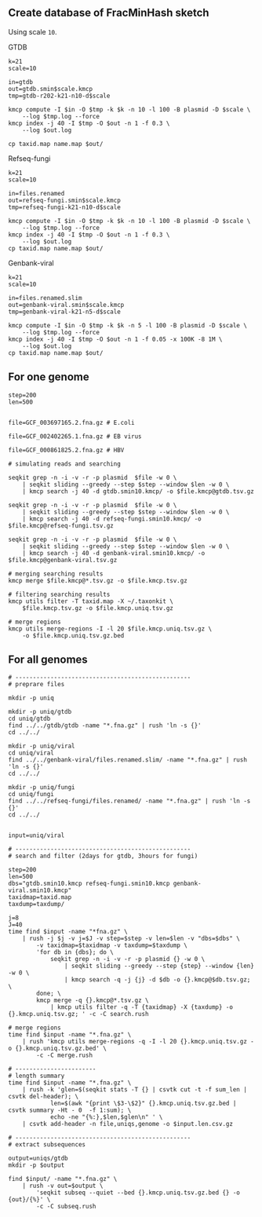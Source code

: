## Create database of FracMinHash sketch

Using scale `10`.

GTDB

    k=21
    scale=10
    
    in=gtdb
    out=gtdb.smin$scale.kmcp
    tmp=gtdb-r202-k21-n10-d$scale
    
    kmcp compute -I $in -O $tmp -k $k -n 10 -l 100 -B plasmid -D $scale \
        --log $tmp.log --force        
    kmcp index -j 40 -I $tmp -O $out -n 1 -f 0.3 \
        --log $out.log
    
    cp taxid.map name.map $out/

Refseq-fungi

    k=21
    scale=10
    
    in=files.renamed
    out=refseq-fungi.smin$scale.kmcp
    tmp=refseq-fungi-k21-n10-d$scale
    
    kmcp compute -I $in -O $tmp -k $k -n 10 -l 100 -B plasmid -D $scale \
        --log $tmp.log --force        
    kmcp index -j 40 -I $tmp -O $out -n 1 -f 0.3 \
        --log $out.log
    cp taxid.map name.map $out/
    
Genbank-viral

    k=21
    scale=10
    
    in=files.renamed.slim
    out=genbank-viral.smin$scale.kmcp
    tmp=genbank-viral-k21-n5-d$scale
    
    kmcp compute -I $in -O $tmp -k $k -n 5 -l 100 -B plasmid -D $scale \
        --log $tmp.log --force        
    kmcp index -j 40 -I $tmp -O $out -n 1 -f 0.05 -x 100K -8 1M \
        --log $out.log
    cp taxid.map name.map $out/



## For one genome

    step=200
    len=500
    
    
    file=GCF_003697165.2.fna.gz # E.coli
    
    file=GCF_002402265.1.fna.gz # EB virus
    
    file=GCF_000861825.2.fna.gz # HBV
        
    # simulating reads and searching
    
    seqkit grep -n -i -v -r -p plasmid  $file -w 0 \
        | seqkit sliding --greedy --step $step --window $len -w 0 \
        | kmcp search -j 40 -d gtdb.smin10.kmcp/ -o $file.kmcp@gtdb.tsv.gz
        
    seqkit grep -n -i -v -r -p plasmid  $file -w 0 \
        | seqkit sliding --greedy --step $step --window $len -w 0 \
        | kmcp search -j 40 -d refseq-fungi.smin10.kmcp/ -o $file.kmcp@refseq-fungi.tsv.gz
        
    seqkit grep -n -i -v -r -p plasmid  $file -w 0 \
        | seqkit sliding --greedy --step $step --window $len -w 0 \
        | kmcp search -j 40 -d genbank-viral.smin10.kmcp/ -o $file.kmcp@genbank-viral.tsv.gz
    
    # merging searching results
    kmcp merge $file.kmcp@*.tsv.gz -o $file.kmcp.tsv.gz
    
    # filtering searching results
    kmcp utils filter -T taxid.map -X ~/.taxonkit \
        $file.kmcp.tsv.gz -o $file.kmcp.uniq.tsv.gz
        
    # merge regions
    kmcp utils merge-regions -I -l 20 $file.kmcp.uniq.tsv.gz \
        -o $file.kmcp.uniq.tsv.gz.bed


## For all genomes

    # --------------------------------------------------
    # preprare files

    mkdir -p uniq
    
    mkdir -p uniq/gtdb
    cd uniq/gtdb
    find ../../gtdb/gtdb -name "*.fna.gz" | rush 'ln -s {}'
    cd ../../
    
    mkdir -p uniq/viral
    cd uniq/viral
    find ../../genbank-viral/files.renamed.slim/ -name "*.fna.gz" | rush 'ln -s {}'
    cd ../../
    
    mkdir -p uniq/fungi
    cd uniq/fungi
    find ../../refseq-fungi/files.renamed/ -name "*.fna.gz" | rush 'ln -s {}'
    cd ../../

    
    input=uniq/viral
    
    # --------------------------------------------------
    # search and filter (2days for gtdb, 3hours for fungi)
    
    step=200
    len=500
    dbs="gtdb.smin10.kmcp refseq-fungi.smin10.kmcp genbank-viral.smin10.kmcp"
    taxidmap=taxid.map
    taxdump=taxdump/
            
    j=8
    J=40
    time find $input -name "*fna.gz" \
        | rush -j $j -v j=$J -v step=$step -v len=$len -v "dbs=$dbs" \
            -v taxidmap=$taxidmap -v taxdump=$taxdump \
            'for db in {dbs}; do \
                seqkit grep -n -i -v -r -p plasmid {} -w 0 \
                    | seqkit sliding --greedy --step {step} --window {len} -w 0 \
                    | kmcp search -q -j {j} -d $db -o {}.kmcp@$db.tsv.gz; \
            done; \
            kmcp merge -q {}.kmcp@*.tsv.gz \
                | kmcp utils filter -q -T {taxidmap} -X {taxdump} -o {}.kmcp.uniq.tsv.gz; ' -c -C search.rush
    
    # merge regions
    time find $input -name "*.fna.gz" \
        | rush 'kmcp utils merge-regions -q -I -l 20 {}.kmcp.uniq.tsv.gz -o {}.kmcp.uniq.tsv.gz.bed' \
            -c -C merge.rush
    
    # -----------------------
    # length summary
    time find $input -name "*.fna.gz" \
        | rush -k 'glen=$(seqkit stats -T {} | csvtk cut -t -f sum_len | csvtk del-header); \
                len=$(awk "{print \$3-\$2}" {}.kmcp.uniq.tsv.gz.bed | csvtk summary -Ht - 0  -f 1:sum); \
                echo -ne "{%:},$len,$glen\n" ' \
        | csvtk add-header -n file,uniqs,genome -o $input.len.csv.gz
    
    # --------------------------------------------------
    # extract subsequences

    output=uniqs/gtdb
    mkdir -p $output
    
    find $input/ -name "*.fna.gz" \
        | rush -v out=$output \
            'seqkit subseq --quiet --bed {}.kmcp.uniq.tsv.gz.bed {} -o {out}/{%}' \
            -c -C subseq.rush
